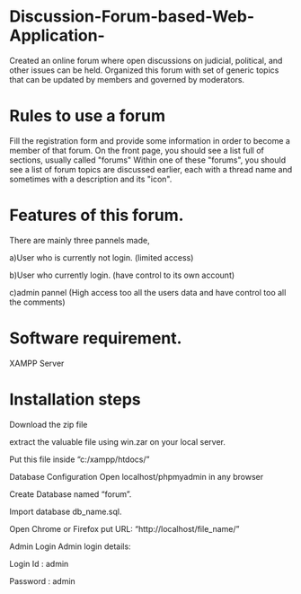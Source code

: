 # Discussion-Forum-based-Web-Application-
Created an online forum where open discussions on judicial, political, and other issues can be held. Organized this forum with set of generic topics that can be updated by members and governed by moderators.

# Rules to use a forum
Fill the registration form and provide some information in order to become a member of that forum. On the front page, you should see a list full of sections, usually called "forums" Within one of these "forums", you should see a list of forum topics are discussed earlier, each with a thread name and sometimes with a description and its "icon".

# Features of this forum.
There are mainly three pannels made,

a)User who is currently not login. (limited access)

b)User who currently login. (have control to its own account)

c)admin pannel (High access too all the users data and have control too all the comments)

 

# Software requirement.
XAMPP Server

# Installation steps
Download the zip file

extract the valuable file using win.zar on your local server.

Put this file inside “c:/xampp/htdocs/”

Database Configuration
Open localhost/phpmyadmin in any browser

Create Database named “forum”.

Import database db_name.sql.

Open Chrome or Firefox put URL: “http://localhost/file_name/”

Admin Login
Admin login details:

Login Id : admin

Password : admin
